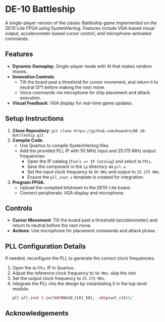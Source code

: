 # DE-10 Battleship

A single-player version of the classic Battleship game implemented on the DE10-Lite FPGA using SystemVerilog. Features include VGA-based visual output, accelerometer-based cursor control, and microphone-activated commands.

## Features

- **Dynamic Gameplay**: Single-player mode with AI that makes random moves.
- **Innovative Controls**:
  - Tilt the board past a threshold for cursor movement, and return it to neutral (0°) before making the next move.
  - Voice commands via microphone for ship placement and attack execution.
- **Visual Feedback**: VGA display for real-time game updates.

## Setup Instructions

1. **Clone Repository**:
   `git clone https://github.com/Keandre/DE-10-Battleship.git`
2. **Compile Code**:
   - Use Quartus to compile SystemVerilog files.
   - Add the provided PLL IP with 50 MHz input and 25.175 MHz output frequencies:
     - Open the IP catalog (`Tools => IP Catalog`) and select `ALTPLL`.
     - Save the component in the `ip` directory as `pll.v`.
     - Set the input clock frequency to `50 MHz` and output to `25.175 MHz`.
     - Ensure the `pll_inst.v` template is created for integration.
3. **Program FPGA**:
   - Upload the compiled bitstream to the DE10-Lite board.
   - Connect peripherals: VGA display and microphone.

## Controls

- **Cursor Movement**: Tilt the board past a threshold (accelerometer) and return to neutral before the next move.
- **Actions**: Use microphone for placement commands and attack phase.

## PLL Configuration Details

If needed, reconfigure the PLL to generate the correct clock frequencies:
1. Open the `ALTPLL` IP in Quartus.
2. Adjust the reference clock frequency to `50 MHz`. skip the rest
3. Set the output clock frequency to `25.175 MHz`.
4. Integrate the PLL into the design by instantiating it in the top-level module:
   ```bash
   pll pll_inst (.inclk0(MAX10_CLK1_50), .c0(pixel_clk));`
   ```
## Acknowledgements
